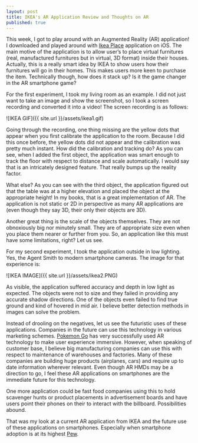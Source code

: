 ```yaml
---
layout: post
title: IKEA's AR Application Review and Thoughts on AR
published: true
---
```

This week, I got to play around with an Augmented Reality (AR) application! I downloaded and played around with [Ikea Place](https://itunes.apple.com/us/app/ikea-place/id1279244498?mt=8) application on iOS. The main motive of the application is to allow user’s to place virtual furnitures (real, manufactured furnitures but in virtual, 3D format) inside their houses. Actually, this is a really smart idea by IKEA to show users how their furnitures will go in their homes. This makes users more keen to purchase the item. Technically though, how does it stack up? Is it the game changer in the AR smartphone game?

For the first experiment, I took my living room as an example. I did not just want to take an image and show the screenshot, so I took a screen recording and converted it into a video! The screen recording is as follows:

![IKEA GIF]({{ site.url }}/assets/ikea1.gif)

Going through the recording, one thing missing are the yellow dots that appear when you first calibrate the application to the room. Because I did this once before, the yellow dots did not appear and the calibration was pretty much instant. How did the calibration and tracking do? As you can see, when I added the first object, the application was smart enough to track the floor with respect to distance and scale automatically. I would say that is an intricately designed feature. That really bumps up the reality factor.

What else? As you can see with the third object, the application figured out that the table was at a higher elevation and placed the object at the appropriate height! In my books, that is a great implementation of AR. The application is not static or 2D in perspective as many AR applications are (even though they say 3D, their only their objects are 3D).

Another great thing is the scale of the objects themselves. They are not obnoxiously big nor minutely small. They are of appropriate size even when you place them nearer or further from you. So, an application like this must have some limitations, right? Let us see.

For my second experiment, I took the application outside in low lighting. Yes, the Agent Smith to modern smartphone cameras. The image for that experience is:

![IKEA IMAGE]({{ site.url }}/assets/ikea2.PNG)

As visible, the application suffered accuracy and depth in low light as expected. The objects were not to size and they failed in providing any accurate shadow directions. One of the objects even failed to find true ground and kind of hovered in mid air. I believe better detection methods in images can solve the problem.

Instead of drooling on the negatives, let us see the futuristic uses of these applications. Companies in the future can use this technology in various marketing schemes. [Pokemon Go](http://www.pokemongo.com) has very successfully used AR technology to make user experience immersive. However, when speaking of customer base, I believe big manufacturing companies can use this with respect to maintenance of warehouses and factories. Many of these companies are building huge products (airplanes, cars) and require up to date information wherever relevant. Even though AR HMDs may be a direction to go, I feel these AR applications on smartphones are the immediate future for this technology.

One more application could be fast food companies using this to hold scavenger hunts or product placements in advertisement boards and have users point their phones on their to interact with the billboard. Possibilities abound.

That was my look at a current AR application from IKEA and the future use of these applications on smartphones. Especially when smartphone adoption is at its highest [Pew](http://www.pewresearch.org/fact-tank/2017/01/12/evolution-of-technology/).
